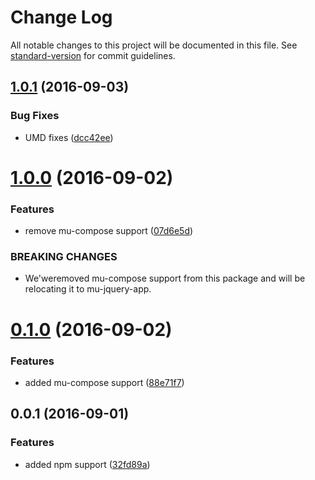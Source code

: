 # Change Log

All notable changes to this project will be documented in this file. See [standard-version](https://github.com/conventional-changelog/standard-version) for commit guidelines.

<a name="1.0.1"></a>
## [1.0.1](https://github.com/mu-lib/mu-jquery-hub/compare/v1.0.0...v1.0.1) (2016-09-03)


### Bug Fixes

* UMD fixes ([dcc42ee](https://github.com/mu-lib/mu-jquery-hub/commit/dcc42ee))



<a name="1.0.0"></a>
# [1.0.0](https://github.com/mu-lib/mu-jquery-hub/compare/v0.1.0...v1.0.0) (2016-09-02)


### Features

* remove mu-compose support ([07d6e5d](https://github.com/mu-lib/mu-jquery-hub/commit/07d6e5d))


### BREAKING CHANGES

* We'weremoved mu-compose support from this package and
will be relocating it to mu-jquery-app.



<a name="0.1.0"></a>
# [0.1.0](https://github.com/mu-lib/mu-jquery-hub/compare/v0.0.1...v0.1.0) (2016-09-02)


### Features

* added mu-compose support ([88e71f7](https://github.com/mu-lib/mu-jquery-hub/commit/88e71f7))



<a name="0.0.1"></a>
## 0.0.1 (2016-09-01)


### Features

* added npm support ([32fd89a](https://github.com/mu-lib/mu-jquery-hub/commit/32fd89a))
